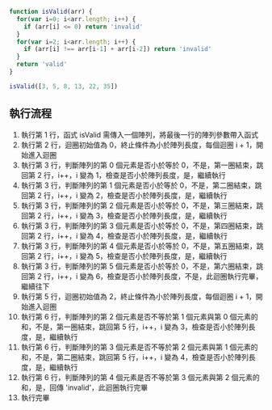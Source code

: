 ``` js
function isValid(arr) {
  for(var i=0; i<arr.length; i++) {
    if (arr[i] <= 0) return 'invalid'
  }
  for(var i=2; i<arr.length; i++) {
    if (arr[i] !== arr[i-1] + arr[i-2]) return 'invalid'
  }
  return 'valid'
}

isValid([3, 5, 8, 13, 22, 35])
```

## 執行流程
1. 執行第 1 行，函式 isValid 需傳入一個陣列，將最後一行的陣列參數帶入函式
2. 執行第 2 行，迴圈初始值為 0，終止條件為小於陣列長度，每個迴圈 i + 1，開始進入迴圈
3. 執行第 3 行，判斷陣列的第 0 個元素是否小於等於 0，不是，第一圈結束，跳回第 2 行，i++，i 變為 1，檢查是否小於陣列長度，是，繼續執行
4. 執行第 3 行，判斷陣列的第 1 個元素是否小於等於 0，不是，第二圈結束，跳回第 2 行，i++，i 變為 2，檢查是否小於陣列長度，是，繼續執行
5. 執行第 3 行，判斷陣列的第 2 個元素是否小於等於 0，不是，第三圈結束，跳回第 2 行，i++，i 變為 3，檢查是否小於陣列長度，是，繼續執行
6. 執行第 3 行，判斷陣列的第 3 個元素是否小於等於 0，不是，第四圈結束，跳回第 2 行，i++，i 變為 4，檢查是否小於陣列長度，是，繼續執行
7. 執行第 3 行，判斷陣列的第 4 個元素是否小於等於 0，不是，第五圈結束，跳回第 2 行，i++，i 變為 5，檢查是否小於陣列長度，是，繼續執行
8. 執行第 3 行，判斷陣列的第 5 個元素是否小於等於 0，不是，第六圈結束，跳回第 2 行，i++，i 變為 6，檢查是否小於陣列長度，不是，此迴圈執行完畢，繼續往下
9. 執行第 5 行，迴圈初始值為 2，終止條件為小於陣列長度，每個迴圈 i + 1，開始進入迴圈
10. 執行第 6 行，判斷陣列的第 2 個元素是否不等於第 1 個元素與第 0 個元素的和，不是，第一圈結束，跳回第 5 行，i++，i 變為 3，檢查是否小於陣列長度，是，繼續執行
11. 執行第 6 行，判斷陣列的第 3 個元素是否不等於第 2 個元素與第 1 個元素的和，不是，第二圈結束，跳回第 5 行，i++，i 變為 4，檢查是否小於陣列長度，是，繼續執行
12. 執行第 6 行，判斷陣列的第 4 個元素是否不等於第 3 個元素與第 2 個元素的和，是，回傳 'invalid'，此迴圈執行完畢
13. 執行完畢